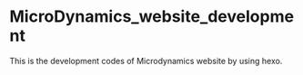 # MicroDynamics_website_development

This is the development codes of Microdynamics website by using hexo.
